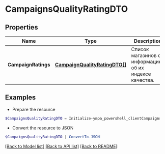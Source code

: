 # CampaignsQualityRatingDTO
## Properties

Name | Type | Description | Notes
------------ | ------------- | ------------- | -------------
**CampaignRatings** | [**CampaignQualityRatingDTO[]**](CampaignQualityRatingDTO.md) | Список магазинов c информацией об их индексе качества. | 

## Examples

- Prepare the resource
```powershell
$CampaignsQualityRatingDTO = Initialize-ympa_powershell_clientCampaignsQualityRatingDTO  -CampaignRatings null
```

- Convert the resource to JSON
```powershell
$CampaignsQualityRatingDTO | ConvertTo-JSON
```

[[Back to Model list]](../README.md#documentation-for-models) [[Back to API list]](../README.md#documentation-for-api-endpoints) [[Back to README]](../README.md)


